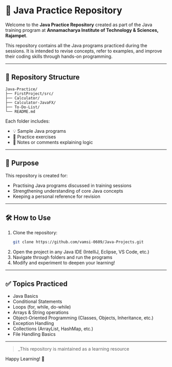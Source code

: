 # 📘 Java Practice Repository

Welcome to the **Java Practice Repository** created as part of the Java training program at **Annamacharya Institute of Technology & Sciences, Rajampet**.

This repository contains all the Java programs practiced during the sessions. It is intended to revise concepts, refer to examples, and improve their coding skills through hands-on programming.

---

## 📂 Repository Structure

```
Java-Practice/
├── FirstProject/src/
├── Calculator/
├── Calculator-JavaFX/
├── To-Do-List/
└── README.md
```

Each folder includes:
- 💡 Sample Java programs
- 📝 Practice exercises
- 📄 Notes or comments explaining logic

---

## 📌 Purpose

This repository is created for:
- Practising Java programs discussed in training sessions
- Strengthening understanding of core Java concepts
- Keeping a personal reference for revision

---

## 🛠️ How to Use

1. Clone the repository:
   ```bash
   git clone https://github.com/vamsi-0609/Java-Projects.git
   ```
2. Open the project in any Java IDE (IntelliJ, Eclipse, VS Code, etc.)
3. Navigate through folders and run the programs
4. Modify and experiment to deepen your learning!

---

## ✅ Topics Practiced

- Java Basics
- Conditional Statements
- Loops (for, while, do-while)
- Arrays & String operations
- Object-Oriented Programming (Classes, Objects, Inheritance, etc.)
- Exception Handling
- Collections (ArrayList, HashMap, etc.)
- File Handling Basics

---

> _This repository is maintained as a learning resource

Happy Learning! 🎯
